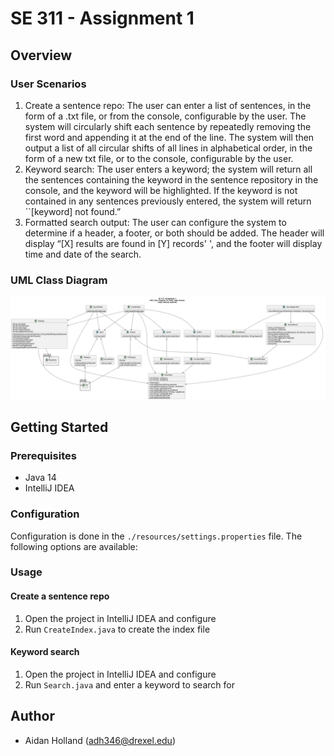 # SE 311 - Assignment 1

## Overview

### User Scenarios

1. Create a sentence repo: The user can enter a list of sentences, in the form of a .txt file, or from the console, configurable by the user. The system will circularly shift each sentence by repeatedly removing the first word and appending it at the end of the line. The system will then output a list of all circular shifts of all lines in alphabetical order, in the form of a new txt file, or to the console, configurable by the user.
2. Keyword search: The user enters a keyword; the system will return all the sentences containing the keyword in the sentence repository in the console, and the keyword will be highlighted. If the keyword is not contained in any sentences previously entered, the system will return ``[keyword] not found.”
3. Formatted search output: The user can configure the system to determine if a header, a footer, or both should be added. The header will display “[X] results are found in [Y] records' ', and the footer will display time and date of the search.

### UML Class Diagram

[![UML Class Diagram](assignment1_uml.png)](assignment1_uml.pdf)

## Getting Started

### Prerequisites

- Java 14
- IntelliJ IDEA

### Configuration

Configuration is done in the `./resources/settings.properties` file. The following options are available:

### Usage

#### Create a sentence repo

1. Open the project in IntelliJ IDEA and configure
2. Run `CreateIndex.java` to create the index file

#### Keyword search

1. Open the project in IntelliJ IDEA and configure
2. Run `Search.java` and enter a keyword to search for

## Author

- Aidan Holland ([adh346@drexel.edu](mailto:adh346@drexel.edu))
